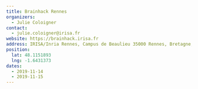 ```yaml
---
title: Brainhack Rennes
organizers:
  - Julie Coloigner
contact:
  - julie.coloigner@irisa.fr
website: https://brainhack.irisa.fr
address: IRISA/Inria Rennes, Campus de Beaulieu 35000 Rennes, Bretagne, France
position:
  lat: 48.1151893
  lng: -1.6431373
dates:
  - 2019-11-14
  - 2019-11-15
---
```


